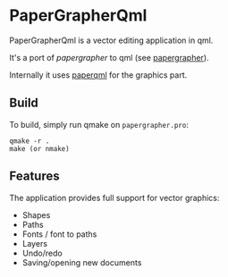 # PaperGrapherQml

PaperGrapherQml is a vector editing application in qml.

It's a port of *papergrapher* to qml (see [papergrapher](https://github.com/w00dn/papergrapher)). 

Internally it uses [paperqml](https://github.com/dinusv/paperqml) for the graphics part.

## Build

To build, simply run qmake on `papergrapher.pro`:

```
qmake -r .
make (or nmake)
```

## Features

The application provides full support for vector graphics:

 * Shapes
 * Paths
 * Fonts / font to paths
 * Layers
 * Undo/redo
 * Saving/opening new documents
